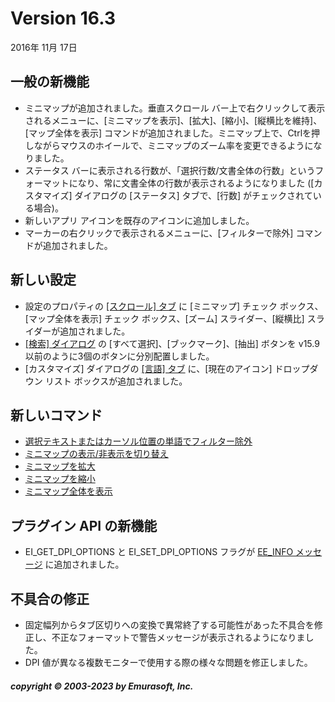 # Version 16.3

2016年 11月 17日

## 一般の新機能

- ミニマップが追加されました。垂直スクロール バー上で右クリックして表示されるメニューに、\[ミニマップを表示\]、\[拡大\]、\[縮小\]、\[縦横比を維持\]、\[マップ全体を表示\] コマンドが追加されました。ミニマップ上で、Ctrlを押しながらマウスのホイールで、ミニマップのズーム率を変更できるようになりました。
- ステータス バーに表示される行数が、「選択行数/文書全体の行数」というフォーマットになり、常に文書全体の行数が表示されるようになりました (\[カスタマイズ\] ダイアログの \[ステータス\] タブで、\[行数\] がチェックされている場合)。
- 新しいアプリ アイコンを既存のアイコンに追加しました。
- マーカーの右クリックで表示されるメニューに、\[フィルターで除外\] コマンドが追加されました。

## 新しい設定

- 設定のプロパティの [\[スクロール\] タブ](../dlg/properties/scroll/index) に \[ミニマップ\] チェック ボックス、\[マップ全体を表示\] チェック ボックス、\[ズーム\] スライダー、\[縦横比\] スライダーが追加されました。
- [\[検索\] ダイアログ](../dlg/find/index) の \[すべて選択\]、\[ブックマーク\]、\[抽出\] ボタンを v15.9 以前のように3個のボタンに分別配置しました。
- \[カスタマイズ\] ダイアログの [\[言語\] タブ](../dlg/customize/lang/index) に、\[現在のアイコン\] ドロップダウン リスト ボックスが追加されました。

## 新しいコマンド

- [選択テキストまたはカーソル位置の単語でフィルター除外](../cmd/edit/filter_out_word)
- [ミニマップの表示/非表示を切り替え](../cmd/window/minimap_toggle)
- [ミニマップを拡大](../cmd/window/minimap_zoom_in)
- [ミニマップを縮小](../cmd/window/minimap_zoom_out)
- [ミニマップ全体を表示](../cmd/window/minimap_entire_map)

## プラグイン API の新機能

- EI\_GET\_DPI\_OPTIONS と EI\_SET\_DPI\_OPTIONS フラグが [EE\_INFO メッセージ](../plugin/message/ee_info) に追加されました。

## 不具合の修正

- 固定幅列からタブ区切りへの変換で異常終了する可能性があった不具合を修正し、不正なフォーマットで警告メッセージが表示されるようになりました。
- DPI 値が異なる複数モニターで使用する際の様々な問題を修正しました。

##### copyright © 2003-2023 by Emurasoft, Inc.